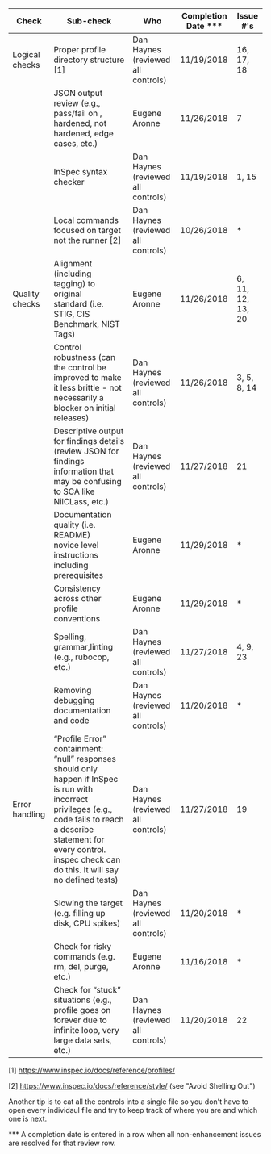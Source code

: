 | Check          | Sub-check                                                                         | Who | Completion Date *** | Issue #'s |
|----------------|-----------------------------------------------------------------------------------|-----|-----------------|-----------|
|Logical checks| Proper profile directory structure	[1]						|Dan Haynes (reviewed all controls)|11/19/2018|16, 17, 18|
||JSON output review (e.g., pass/fail on ,<br>hardened, not hardened, edge cases, etc.)|Eugene Aronne|11/26/2018|7|
||InSpec syntax checker|Dan Haynes (reviewed all controls)|11/19/2018|1, 15|
||Local commands focused on target not the runner [2]|Dan Haynes (reviewed all controls)|10/26/2018|*|
|Quality checks|Alignment (including tagging) to original<br> standard (i.e. STIG, CIS Benchmark, NIST Tags)|Eugene Aronne|11/26/2018|6, 11, 12, 13, 20|
||Control robustness (can the control be improved to make it less brittle - not necessarily a blocker on initial releases)|Dan Haynes (reviewed all controls)|11/26/2018|3, 5, 8, 14|
||Descriptive output for findings details (review JSON for findings information that may be confusing to SCA like NilCLass, etc.)|Dan Haynes (reviewed all controls)|11/27/2018|21|
||Documentation quality (i.e. README)<br> novice level instructions including prerequisites|Eugene Aronne|11/29/2018|*|
||Consistency across other profile conventions |Eugene Aronne|11/29/2018|*|
||Spelling, grammar,linting (e.g., rubocop, etc.)|Dan Haynes (reviewed all controls)|11/27/2018|4, 9, 23|
||Removing debugging documentation and code|Dan Haynes (reviewed all controls)|11/20/2018|*|
| Error handling |“Profile Error” containment: “null” responses <br>should only happen if InSpec is run with incorrect privileges (e.g., code fails to reach a describe statement for every control. inspec check can do this. It will say no defined tests)|Dan Haynes (reviewed all controls)|11/27/2018|19|
||Slowing the target (e.g. filling up disk, CPU spikes)|Dan Haynes (reviewed all controls)|11/20/2018|*|
||Check for risky commands (e.g. rm, del, purge, etc.)|Eugene Aronne|11/16/2018|*|
||Check for “stuck” situations (e.g., profile goes on forever due to infinite loop, very large data sets, etc.)|Dan Haynes (reviewed all controls)|11/20/2018|22|


[1] https://www.inspec.io/docs/reference/profiles/

[2] https://www.inspec.io/docs/reference/style/ (see "Avoid Shelling Out")

Another tip is to cat all the controls into a single file so you don't have to open every individaul file and try to keep track of where you are and which one is next.

*** A completion date is entered in a row when all non-enhancement issues are resolved for that review row.
